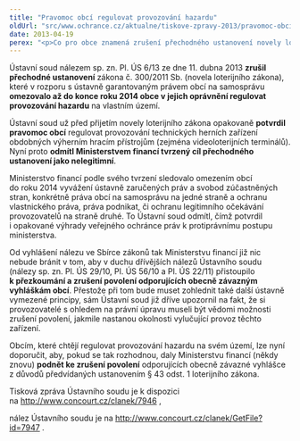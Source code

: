 ```yaml
---
title: "Pravomoc obcí regulovat provozování hazardu"
oldUrl: "src/www.ochrance.cz/aktualne/tiskove-zpravy-2013/pravomoc-obci-regulovat-provozovani-hazardu"
date: 2013-04-19
perex: "<p>Co pro obce znamená zrušení přechodného ustanovení novely loterijního zákona Ústavním soudem? Jak mohou postupovat, pokud chtějí dosáhnout zrušení vydaných povolení?</p>"
---
```


<!-- imported from the old website -->

<p>Ústavní soud nálezem sp. zn. Pl. ÚS 6/13 ze dne 11. dubna 2013 <strong>zrušil přechodné ustanovení</strong> zákona č. 300/2011 Sb. (novela loterijního zákona), které v rozporu s ústavně garantovaným právem obcí na samosprávu <strong>omezovalo až do konce roku 2014 obce v jejich oprávnění regulovat provozování hazardu</strong> na vlastním území.</p><p>Ústavní soud už před přijetím novely loterijního zákona opakovaně <strong>potvrdil pravomoc obcí</strong> regulovat provozování technických herních zařízení obdobných výherním hracím přístrojům (zejména videoloterijních terminálů). Nyní proto <strong>odmítl Ministerstvem financí tvrzený cíl přechodného ustanovení jako nelegitimní</strong>. </p><p>Ministerstvo financí podle svého tvrzení sledovalo omezením obcí do roku 2014 vyvážení ústavně zaručených práv a svobod zúčastněných stran, konkrétně práva obcí na samosprávu na jedné straně a ochranu vlastnického práva, práva podnikat, či ochranu legitimního očekávání provozovatelů na straně druhé. To Ústavní soud odmítl, čímž potvrdil i opakované výhrady veřejného ochránce práv k protiprávnímu postupu ministerstva.</p><p>Od vyhlášení nálezu ve Sbírce zákonů tak Ministerstvu financí již nic nebude bránit v tom, aby v duchu dřívějších nálezů Ústavního soudu (nálezy sp. zn. Pl. ÚS 29/10, Pl. ÚS 56/10 a Pl. ÚS 22/11) přistoupilo <strong>k přezkoumání a zrušení povolení odporujících obecně závazným vyhláškám obcí</strong>. Přestože při tom bude muset zohlednit také další ústavně vymezené principy, sám Ústavní soud již dříve upozornil na fakt, že si provozovatelé s ohledem na právní úpravu museli být vědomi možnosti zrušení povolení, jakmile nastanou okolnosti vylučující provoz těchto zařízení.</p><p>Obcím, které chtějí regulovat provozování hazardu na svém území, lze nyní doporučit, aby, pokud se tak rozhodnou, daly Ministerstvu financí (někdy znovu) <strong>podnět ke zrušení povolení</strong> odporujících obecně závazné vyhlášce z důvodů předvídaných ustanovením § 43 odst. 1 loterijního zákona.</p><p>Tisková zpráva Ústavního soudu je k dispozici na <a title="Otevření do nového okna" href="http://www.concourt.cz/clanek/7946" target="_blank">http://www.concourt.cz/clanek/7946</a> <img alt="" src="https://www.ochrance.cz/typo3/ext/od_linkdesc/icons/external.gif" class="od_linkdesc_icon_external" />, </p><p>nález Ústavního soudu je na <a title="Otevření do nového okna" href="http://www.concourt.cz/clanek/GetFile?id=7947" target="_blank">http://www.concourt.cz/clanek/GetFile?id=7947</a> <img alt="" src="https://www.ochrance.cz/typo3/ext/od_linkdesc/icons/external.gif" class="od_linkdesc_icon_external" />.</p>
